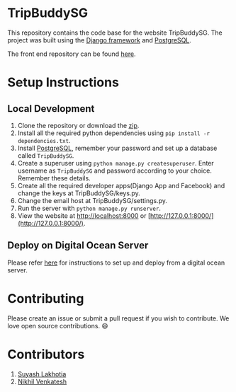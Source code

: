 # TripBuddySG

This repository contains the code base for the website TripBuddySG. The project was built using the [Django framework](https://www.djangoproject.com/) and [PostgreSQL](https://www.postgresql.org/).

The front end repository can be found [here](https://github.com/TripBuddySG/TripBuddySG-FrontEnd).

# Setup Instructions

## Local Development
1. Clone the repository or download the [zip](https://github.com/TripBuddySG/TripBuddySG/archive/master.zip). 
2. Install all the required python dependencies using ```pip install -r dependencies.txt```.
3. Install [PostgreSQL](https://www.postgresql.org/), remember your password and set up a database called ```TripBuddySG```.
4. Create a superuser using ```python manage.py createsuperuser```. Enter username as ```TripBuddySG``` and password according to your choice. Remember these details.
5. Create all the required developer apps(Django App and Facebook) and change the keys at TripBuddySG/keys.py.
6. Change the email host at TripBuddySG/settings.py.
7. Run the server with ```python manage.py runserver```.
8. View the website at [http://localhost:8000](http://localhost:8000) or [http://127.0.0.1:8000/](http://127.0.0.1:8000/).

## Deploy on Digital Ocean Server
Please refer [here](https://github.com/TripBuddySG/TripBuddySG/server-setup.md) for instructions to set up and deploy from a digital ocean server.

# Contributing
Please create an issue or submit a pull request if you wish to contribute. We love open source contributions. :smile: 

# Contributors
1. [Suyash Lakhotia](https://github.com/SuyashLakhotia)
2. [Nikhil Venkatesh](https://github.com/nikv96)
